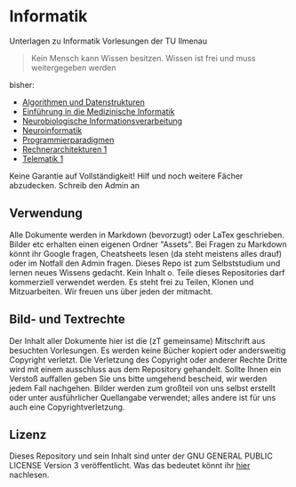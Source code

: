 # Informatik
Unterlagen zu Informatik Vorlesungen der TU Ilmenau
> Kein Mensch kann Wissen besitzen. Wissen ist frei und muss weitergegeben werden

bisher:
- [Algorithmen und Datenstrukturen](Algorithmen%20und%20Datenstrukturen.md)
- [Einführung in die Medizinische Informatik](Einführung%20in%20die%20Medizinische%20Informatik.md)
- [Neurobiologische Informationsverarbeitung](Neurobiologische%20Informationsverarbeitung.md)
- [Neuroinformatik](Neuroinformatik.md)
- [Programmierparadigmen](Programmierparadigmen.md)
- [Rechnerarchitekturen 1](Rechnerarchitekturen%201.md)
- [Telematik 1](Telematik%201.md)

Keine Garantie auf Vollständigkeit! Hilf und noch weitere Fächer abzudecken. Schreib den Admin an

## Verwendung
Alle Dokumente werden in Markdown (bevorzugt) oder LaTex geschrieben. Bilder etc erhalten einen eigenen Ordner "Assets". Bei Fragen zu Markdown könnt ihr Google fragen, Cheatsheets lesen (da steht meistens alles drauf) oder im Notfall den Admin fragen.
Dieses Repo ist zum Selbststudium und lernen neues Wissens gedacht. Kein Inhalt o. Teile  dieses Repositories darf kommerziell verwendet werden. Es steht frei zu Teilen, Klonen und Mitzuarbeiten.
Wir freuen uns über jeden der mitmacht.

## Bild- und Textrechte
Der Inhalt aller Dokumente hier ist die (zT gemeinsame) Mitschrift aus besuchten Vorlesungen. Es werden keine Bücher kopiert oder andersweitig Copyright verletzt. Die Verletzung des Copyright oder anderer Rechte Dritte wird mit einem ausschluss aus dem Repository gehandelt. Sollte Ihnen ein Verstoß auffallen geben Sie uns bitte umgehend bescheid, wir werden jedem Fall nachgehen.
Bilder werden zum großteil von uns selbst erstellt oder unter ausführlicher Quellangabe verwendet; alles andere ist für uns auch eine Copyrightverletzung.

## Lizenz
Dieses Repository und sein Inhalt sind unter der GNU GENERAL PUBLIC LICENSE Version 3 veröffentlicht. Was das bedeutet könnt ihr [hier](LICENSE) nachlesen.
